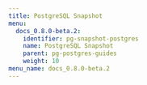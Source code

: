```yaml
---
title: PostgreSQL Snapshot
menu:
  docs_0.8.0-beta.2:
    identifier: pg-snapshot-postgres
    name: PostgreSQL Snapshot
    parent: pg-postgres-guides
    weight: 10
menu_name: docs_0.8.0-beta.2
---
```

